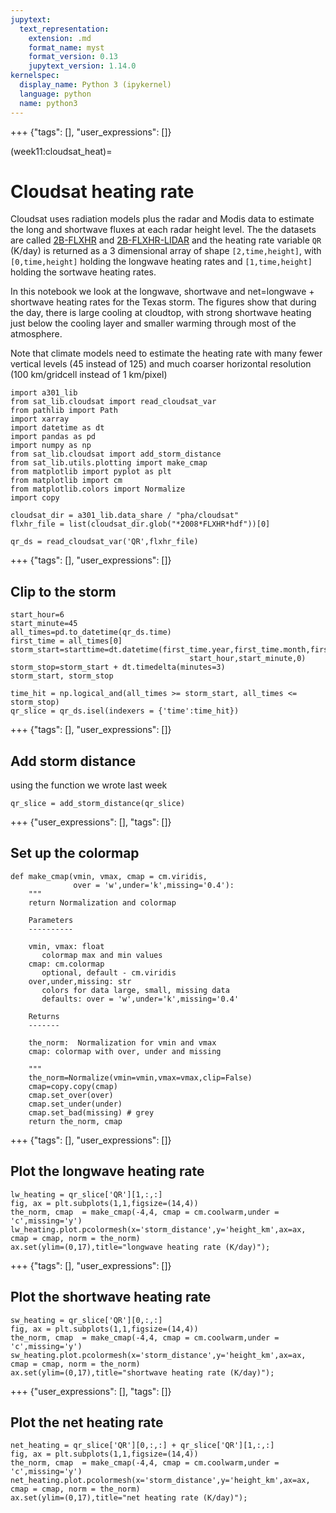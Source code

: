 ```yaml
---
jupytext:
  text_representation:
    extension: .md
    format_name: myst
    format_version: 0.13
    jupytext_version: 1.14.0
kernelspec:
  display_name: Python 3 (ipykernel)
  language: python
  name: python3
---
```


+++ {"tags": [], "user_expressions": []}

(week11:cloudsat_heat)=
# Cloudsat heating rate

Cloudsat uses radiation models plus the radar and Modis data to estimate the long and shortwave fluxes at each
radar height level.  The the datasets are called [2B-FLXHR](https://www.cloudsat.cira.colostate.edu/data-products/2b-flxhr)
and [2B-FLXHR-LIDAR](https://www.cloudsat.cira.colostate.edu/data-products/2b-flxhr-lidar) and the heating rate
variable `QR` (K/day) is returned as a 3 dimensional array of shape `[2,time,height]`, with `[0,time,height]` holding
the longwave heating rates and `[1,time,height]` holding the sortwave heating rates.

In this notebook we look at the longwave, shortwave and net=longwave + shortwave heating rates for the Texas storm.
The figures show that during the day, there is large cooling at cloudtop, with strong shortwave heating just below the
cooling layer and smaller warming through most of the atmosphere.  

Note that climate models need to estimate the heating rate with many fewer vertical levels (45 instead of 125) and much
coarser horizontal resolution (100 km/gridcell instead of 1 km/pixel)

```{code-cell} ipython3
import a301_lib
from sat_lib.cloudsat import read_cloudsat_var
from pathlib import Path
import xarray
import datetime as dt
import pandas as pd
import numpy as np
from sat_lib.cloudsat import add_storm_distance
from sat_lib.utils.plotting import make_cmap
from matplotlib import pyplot as plt
from matplotlib import cm
from matplotlib.colors import Normalize
import copy
```

```{code-cell} ipython3
cloudsat_dir = a301_lib.data_share / "pha/cloudsat"
flxhr_file = list(cloudsat_dir.glob("*2008*FLXHR*hdf"))[0]
```

```{code-cell} ipython3
qr_ds = read_cloudsat_var('QR',flxhr_file)
```

+++ {"tags": [], "user_expressions": []}

## Clip to the storm

```{code-cell} ipython3
start_hour=6
start_minute=45
all_times=pd.to_datetime(qr_ds.time)
first_time = all_times[0]
storm_start=starttime=dt.datetime(first_time.year,first_time.month,first_time.day,
                                        start_hour,start_minute,0)
storm_stop=storm_start + dt.timedelta(minutes=3)
storm_start, storm_stop
```

```{code-cell} ipython3
time_hit = np.logical_and(all_times >= storm_start, all_times <= storm_stop)
qr_slice = qr_ds.isel(indexers = {'time':time_hit})
```

+++ {"tags": [], "user_expressions": []}

## Add storm distance

using the function we wrote last week

```{code-cell} ipython3
qr_slice = add_storm_distance(qr_slice)
```

+++ {"user_expressions": [], "tags": []}

## Set up the colormap

```{code-cell} ipython3
def make_cmap(vmin, vmax, cmap = cm.viridis,
              over = 'w',under='k',missing='0.4'):
    """
    return Normalization and colormap

    Parameters
    ----------

    vmin, vmax: float
       colormap max and min values
    cmap: cm.colormap
       optional, default - cm.viridis
    over,under,missing: str
       colors for data large, small, missing data
       defaults: over = 'w',under='k',missing='0.4'

    Returns
    -------

    the_norm:  Normalization for vmin and vmax
    cmap: colormap with over, under and missing 
    
    """
    the_norm=Normalize(vmin=vmin,vmax=vmax,clip=False)
    cmap=copy.copy(cmap)
    cmap.set_over(over)
    cmap.set_under(under)
    cmap.set_bad(missing) # grey
    return the_norm, cmap
```

+++ {"tags": [], "user_expressions": []}

## Plot the longwave heating rate

```{code-cell} ipython3
lw_heating = qr_slice['QR'][1,:,:]
fig, ax = plt.subplots(1,1,figsize=(14,4))
the_norm, cmap  = make_cmap(-4,4, cmap = cm.coolwarm,under = 'c',missing='y')
lw_heating.plot.pcolormesh(x='storm_distance',y='height_km',ax=ax, cmap = cmap, norm = the_norm)
ax.set(ylim=(0,17),title="longwave heating rate (K/day)");
```

+++ {"tags": [], "user_expressions": []}

## Plot the shortwave heating rate

```{code-cell} ipython3
sw_heating = qr_slice['QR'][0,:,:]
fig, ax = plt.subplots(1,1,figsize=(14,4))
the_norm, cmap  = make_cmap(-4,4, cmap = cm.coolwarm,under = 'c',missing='y')
sw_heating.plot.pcolormesh(x='storm_distance',y='height_km',ax=ax, cmap = cmap, norm = the_norm)
ax.set(ylim=(0,17),title="shortwave heating rate (K/day)");
```

+++ {"user_expressions": [], "tags": []}

## Plot the net heating rate

```{code-cell} ipython3
net_heating = qr_slice['QR'][0,:,:] + qr_slice['QR'][1,:,:]
fig, ax = plt.subplots(1,1,figsize=(14,4))
the_norm, cmap  = make_cmap(-4,4, cmap = cm.coolwarm,under = 'c',missing='y')
net_heating.plot.pcolormesh(x='storm_distance',y='height_km',ax=ax, cmap = cmap, norm = the_norm)
ax.set(ylim=(0,17),title="net heating rate (K/day)");
```
